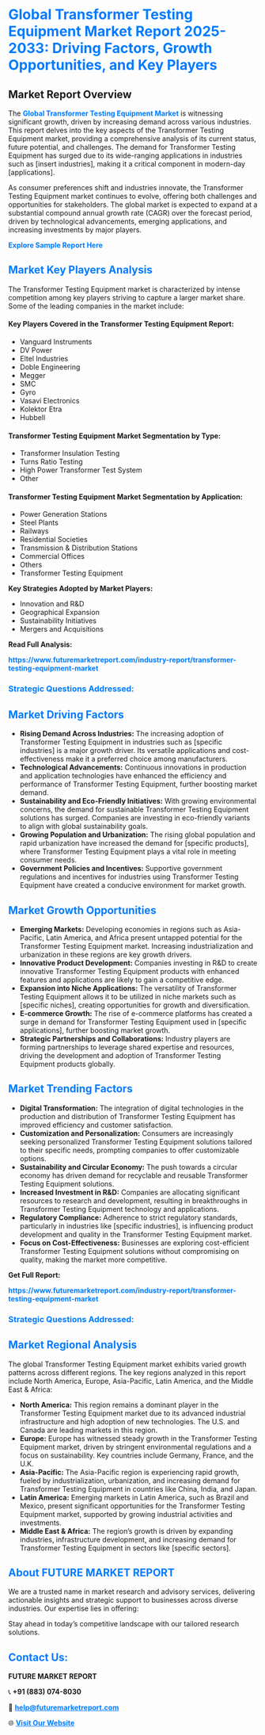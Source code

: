 <h1 style="color: #007BFF;">Global Transformer Testing Equipment Market Report 2025-2033: Driving Factors, Growth Opportunities, and Key Players</h1>

<section id="overview">
<h2>Market Report Overview</h2>
<p>The <a href="https://www.futuremarketreport.com/industry-report/transformer-testing-equipment-market" style="color: #007BFF; text-decoration: none;"><strong>Global Transformer Testing Equipment Market</strong></a> is witnessing significant growth, driven by increasing demand across various industries. This report delves into the key aspects of the Transformer Testing Equipment market, providing a comprehensive analysis of its current status, future potential, and challenges. The demand for Transformer Testing Equipment has surged due to its wide-ranging applications in industries such as [insert industries], making it a critical component in modern-day [applications].</p>
<p>As consumer preferences shift and industries innovate, the Transformer Testing Equipment market continues to evolve, offering both challenges and opportunities for stakeholders. The global market is expected to expand at a substantial compound annual growth rate (CAGR) over the forecast period, driven by technological advancements, emerging applications, and increasing investments by major players.</p>
</section>

<section id="overview">
<p><a href="https://www.futuremarketreport.com/request-sample/reportId=120891" style="color: #007BFF; text-decoration: none;"><strong>Explore Sample Report Here</strong></a></p>
</section>

<section id="key-players">
<h2 style="color: #007BFF;">Market Key Players Analysis</h2>
<p>The Transformer Testing Equipment market is characterized by intense competition among key players striving to capture a larger market share. Some of the leading companies in the market include:</p>
<h4>Key Players Covered in the Transformer Testing Equipment Report:</h4>
<ul><li>Vanguard Instruments</li><li>DV Power</li><li>Eltel Industries</li><li>Doble Engineering</li><li>Megger</li><li>SMC</li><li>Gyro</li><li>Vasavi Electronics</li><li>Kolektor Etra</li><li>Hubbell</li></ul>
<h4>Transformer Testing Equipment Market Segmentation by Type:</h4>
<ul><li>Transformer Insulation Testing</li><li>Turns Ratio Testing</li><li>High Power Transformer Test System</li><li>Other</li></ul>

<h4>Transformer Testing Equipment Market Segmentation by Application:</h4>
<ul><li>Power Generation Stations</li><li>Steel Plants</li><li>Railways</li><li>Residential Societies</li><li>Transmission &amp; Distribution Stations</li><li>Commercial Offices</li><li>Others</li><li>Transformer Testing Equipment</li></ul>
<p><strong>Key Strategies Adopted by Market Players:</strong></p>
<ul>
<li>Innovation and R&D</li>
<li>Geographical Expansion</li>
<li>Sustainability Initiatives</li>
<li>Mergers and Acquisitions</li>
</ul>
</section>

<section>
<p><strong>Read Full Analysis: </strong></p><a href="https://www.futuremarketreport.com/industry-report/transformer-testing-equipment-market" style="color: #007BFF; text-decoration: none;"><strong>https://www.futuremarketreport.com/industry-report/transformer-testing-equipment-market</strong></a>
<h3 style="color: #007BFF;">Strategic Questions Addressed:</h3>
</section>

<section id="driving-factors">
<h2 style="color: #007BFF;">Market Driving Factors</h2>
<ul>
<li><strong>Rising Demand Across Industries:</strong> The increasing adoption of Transformer Testing Equipment in industries such as [specific industries] is a major growth driver. Its versatile applications and cost-effectiveness make it a preferred choice among manufacturers.</li>
<li><strong>Technological Advancements:</strong> Continuous innovations in production and application technologies have enhanced the efficiency and performance of Transformer Testing Equipment, further boosting market demand.</li>
<li><strong>Sustainability and Eco-Friendly Initiatives:</strong> With growing environmental concerns, the demand for sustainable Transformer Testing Equipment solutions has surged. Companies are investing in eco-friendly variants to align with global sustainability goals.</li>
<li><strong>Growing Population and Urbanization:</strong> The rising global population and rapid urbanization have increased the demand for [specific products], where Transformer Testing Equipment plays a vital role in meeting consumer needs.</li>
<li><strong>Government Policies and Incentives:</strong> Supportive government regulations and incentives for industries using Transformer Testing Equipment have created a conducive environment for market growth.</li>
</ul>
</section>

<section id="growth-opportunities">
<h2 style="color: #007BFF;">Market Growth Opportunities</h2>
<ul>
<li><strong>Emerging Markets:</strong> Developing economies in regions such as Asia-Pacific, Latin America, and Africa present untapped potential for the Transformer Testing Equipment market. Increasing industrialization and urbanization in these regions are key growth drivers.</li>
<li><strong>Innovative Product Development:</strong> Companies investing in R&D to create innovative Transformer Testing Equipment products with enhanced features and applications are likely to gain a competitive edge.</li>
<li><strong>Expansion into Niche Applications:</strong> The versatility of Transformer Testing Equipment allows it to be utilized in niche markets such as [specific niches], creating opportunities for growth and diversification.</li>
<li><strong>E-commerce Growth:</strong> The rise of e-commerce platforms has created a surge in demand for Transformer Testing Equipment used in [specific applications], further boosting market growth.</li>
<li><strong>Strategic Partnerships and Collaborations:</strong> Industry players are forming partnerships to leverage shared expertise and resources, driving the development and adoption of Transformer Testing Equipment products globally.</li>
</ul>
</section>

<section id="trending-factors">
<h2 style="color: #007BFF;">Market Trending Factors</h2>
<ul>
<li><strong>Digital Transformation:</strong> The integration of digital technologies in the production and distribution of Transformer Testing Equipment has improved efficiency and customer satisfaction.</li>
<li><strong>Customization and Personalization:</strong> Consumers are increasingly seeking personalized Transformer Testing Equipment solutions tailored to their specific needs, prompting companies to offer customizable options.</li>
<li><strong>Sustainability and Circular Economy:</strong> The push towards a circular economy has driven demand for recyclable and reusable Transformer Testing Equipment solutions.</li>
<li><strong>Increased Investment in R&D:</strong> Companies are allocating significant resources to research and development, resulting in breakthroughs in Transformer Testing Equipment technology and applications.</li>
<li><strong>Regulatory Compliance:</strong> Adherence to strict regulatory standards, particularly in industries like [specific industries], is influencing product development and quality in the Transformer Testing Equipment market.</li>
<li><strong>Focus on Cost-Effectiveness:</strong> Businesses are exploring cost-efficient Transformer Testing Equipment solutions without compromising on quality, making the market more competitive.</li>
</ul>
</section>

<section>
<p><strong>Get Full Report: </strong></p><a href="https://www.futuremarketreport.com/industry-report/transformer-testing-equipment-market" style="color: #007BFF; text-decoration: none;"><strong>https://www.futuremarketreport.com/industry-report/transformer-testing-equipment-market</strong></a>
<h3 style="color: #007BFF;">Strategic Questions Addressed:</h3>
</section>


<section id="regional-analysis">
<h2 style="color: #007BFF;">Market Regional Analysis</h2>
<p>The global Transformer Testing Equipment market exhibits varied growth patterns across different regions. The key regions analyzed in this report include North America, Europe, Asia-Pacific, Latin America, and the Middle East & Africa:</p>
<ul>
<li><strong>North America:</strong> This region remains a dominant player in the Transformer Testing Equipment market due to its advanced industrial infrastructure and high adoption of new technologies. The U.S. and Canada are leading markets in this region.</li>
<li><strong>Europe:</strong> Europe has witnessed steady growth in the Transformer Testing Equipment market, driven by stringent environmental regulations and a focus on sustainability. Key countries include Germany, France, and the U.K.</li>
<li><strong>Asia-Pacific:</strong> The Asia-Pacific region is experiencing rapid growth, fueled by industrialization, urbanization, and increasing demand for Transformer Testing Equipment in countries like China, India, and Japan.</li>
<li><strong>Latin America:</strong> Emerging markets in Latin America, such as Brazil and Mexico, present significant opportunities for the Transformer Testing Equipment market, supported by growing industrial activities and investments.</li>
<li><strong>Middle East & Africa:</strong> The region’s growth is driven by expanding industries, infrastructure development, and increasing demand for Transformer Testing Equipment in sectors like [specific sectors].</li>
</ul>
</section>

<footer>
<h2 style="color: #007BFF;">About FUTURE MARKET REPORT</h2>
<p>We are a trusted name in market research and advisory services, delivering actionable insights and strategic support to businesses across diverse industries. Our expertise lies in offering:</p>

<p>Stay ahead in today’s competitive landscape with our tailored research solutions.</p>

<h2 style="color: #007BFF;">Contact Us:</h2>
<p><strong>FUTURE MARKET REPORT</strong></p>
<p>📞 <strong>+91 (883) 074-8030</strong></p>
<p>📧 <strong><a href="mailto:help@futuremarketreport.com" style="color: #007BFF;">help@futuremarketreport.com</a></strong></p>
<p>🌐 <strong><a href="https://www.futuremarketreport.com/" style="color: #007BFF;">Visit Our Website</a></strong></p>
</footer>